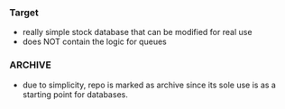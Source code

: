 ### Target
- really simple stock database that can be modified for real use
- does NOT contain the logic for queues

### ARCHIVE
- due to simplicity, repo is marked as archive since its sole use is as a starting point for databases.
